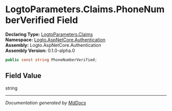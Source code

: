 ﻿<!--  
  <auto-generated>   
    The contents of this file were generated by a tool.  
    Changes to this file may be list if the file is regenerated  
  </auto-generated>   
-->

# LogtoParameters.Claims.PhoneNumberVerified Field

**Declaring Type:** [LogtoParameters.Claims](../index.md)  
**Namespace:** [Logto.AspNetCore.Authentication](../../../index.md)  
**Assembly:** Logto.AspNetCore.Authentication  
**Assembly Version:** 0.1.0\-alpha.0

```csharp
public const string PhoneNumberVerified;
```

## Field Value

string

___

*Documentation generated by [MdDocs](https://github.com/ap0llo/mddocs)*

